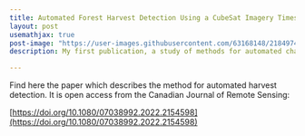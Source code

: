 ```yaml
---
title: Automated Forest Harvest Detection Using a CubeSat Imagery Timeseries
layout: post
usemathjax: true
post-image: "https://user-images.githubusercontent.com/63168148/218497443-b78344da-fb75-4674-8e5e-ce01060f53a6.png"
description: My first publication, a study of methods for automated change detection

---
```


Find here the paper which describes the method for automated harvest detection. It is open access from the Canadian Journal of Remote Sensing:

[https://doi.org/10.1080/07038992.2022.2154598](https://doi.org/10.1080/07038992.2022.2154598)
